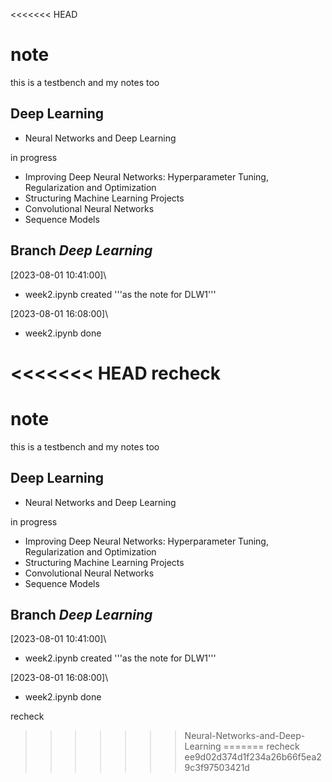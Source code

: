 <<<<<<< HEAD
# note

this is a testbench and my notes too

## Deep Learning

- Neural Networks and Deep Learning

in progress

- Improving Deep Neural Networks: Hyperparameter Tuning, Regularization and Optimization
- Structuring Machine Learning Projects
- Convolutional Neural Networks
- Sequence Models

## Branch *Deep Learning*  

[2023-08-01 10:41:00]\

- week2.ipynb created '''as the note for DLW1'''

[2023-08-01 16:08:00]\

- week2.ipynb done

<<<<<<< HEAD
recheck
=======
# note

this is a testbench and my notes too

## Deep Learning

- Neural Networks and Deep Learning

in progress

- Improving Deep Neural Networks: Hyperparameter Tuning, Regularization and Optimization
- Structuring Machine Learning Projects
- Convolutional Neural Networks
- Sequence Models

## Branch *Deep Learning*  

[2023-08-01 10:41:00]\

- week2.ipynb created '''as the note for DLW1'''

[2023-08-01 16:08:00]\

- week2.ipynb done

recheck
>>>>>>> Neural-Networks-and-Deep-Learning
=======
recheck
>>>>>>> ee9d02d374d1f234a26b66f5ea29c3f97503421d
